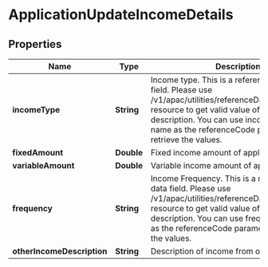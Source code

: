 # ApplicationUpdateIncomeDetails

## Properties
Name | Type | Description | Notes
------------ | ------------- | ------------- | -------------
**incomeType** | **String** | Income type. This is a reference data data field. Please use /v1/apac/utilities/referenceData/{incomeType} resource to get valid value of this field with description. You can use incomeType field name as the referenceCode parameter to retrieve the values. |  [optional]
**fixedAmount** | **Double** | Fixed income amount of applicant |  [optional]
**variableAmount** | **Double** | Variable income amount of appliacnt |  [optional]
**frequency** | **String** | Income Frequency. This is a reference data data field. Please use /v1/apac/utilities/referenceData/{frequency} resource to get valid value of this field with description. You can use frequency field name as the referenceCode parameter to retrieve the values. |  [optional]
**otherIncomeDescription** | **String** | Description of income from other sources |  [optional]
